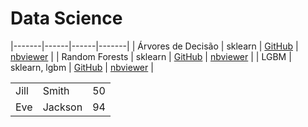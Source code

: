 # Data Science


|-------|------|------|-------|
| Árvores de Decisão | sklearn | [GitHub](/notebooks/01_arvore_decisao.ipynb) | [nbviewer](https://nbviewer.jupyter.org/github/jhklarcher/data-science/blob/master/notebooks/01_arvore_decisao.ipynb) |
| Random Forests | sklearn | [GitHub](/notebooks/02_random_forest.ipynb) | [nbviewer](https://nbviewer.jupyter.org/github/jhklarcher/data-science/blob/master/notebooks/02_random_forest.ipynb) |
| LGBM | sklearn, lgbm | [GitHub](/notebooks/03_LGBM.ipynb) | [nbviewer](https://nbviewer.jupyter.org/github/jhklarcher/data-science/blob/master/notebooks/03_LGBM.ipynb) |

 <table>
  <tr>
    <td>Jill</td>
    <td>Smith</td>
    <td>50</td>
  </tr>
  <tr>
    <td>Eve</td>
    <td>Jackson</td>
    <td>94</td>
  </tr>
</table> 


